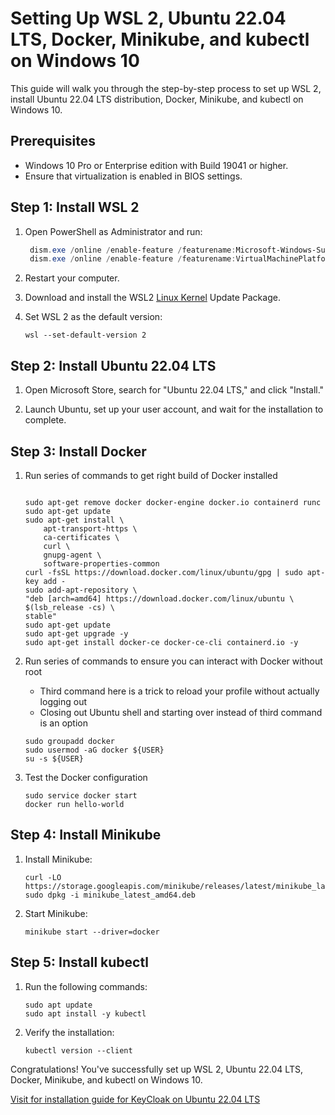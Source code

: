 # Setting Up WSL 2, Ubuntu 22.04 LTS, Docker, Minikube, and kubectl on Windows 10

This guide will walk you through the step-by-step process to set up WSL 2, install Ubuntu 22.04 LTS distribution, Docker, Minikube, and kubectl on Windows 10.

## Prerequisites

- Windows 10 Pro or Enterprise edition with Build 19041 or higher.
- Ensure that virtualization is enabled in BIOS settings.

## Step 1: Install WSL 2

1. Open PowerShell as Administrator and run:
   ```powershell
    dism.exe /online /enable-feature /featurename:Microsoft-Windows-Subsystem-Linux /all /norestart
    dism.exe /online /enable-feature /featurename:VirtualMachinePlatform /all /norestart
    ```
2. Restart your computer.

3. Download and install the WSL2 [Linux Kernel](https://wslstorestorage.blob.core.windows.net/wslblob/wsl_update_x64.msi) Update Package.

4. Set WSL 2 as the default version:
    
    ```
    wsl --set-default-version 2
    ```

## Step 2: Install Ubuntu 22.04 LTS

1. Open Microsoft Store, search for "Ubuntu 22.04 LTS," and click "Install."

2. Launch Ubuntu, set up your user account, and wait for the installation to complete.

## Step 3: Install Docker

1. Run series of commands to get right build of Docker installed
    
    ```Removes the old crap, gets the dependencies right, adds Docker key, adds Docker repo, installs the new hotness
    
    sudo apt-get remove docker docker-engine docker.io containerd runc
    sudo apt-get update
    sudo apt-get install \
        apt-transport-https \
        ca-certificates \
        curl \
        gnupg-agent \
        software-properties-common
    curl -fsSL https://download.docker.com/linux/ubuntu/gpg | sudo apt-key add -
    sudo add-apt-repository \
    "deb [arch=amd64] https://download.docker.com/linux/ubuntu \
    $(lsb_release -cs) \
    stable"
    sudo apt-get update
    sudo apt-get upgrade -y
    sudo apt-get install docker-ce docker-ce-cli containerd.io -y
    ```
2. Run series of commands to ensure you can interact with Docker without root

    - Third command here is a trick to reload your profile without actually logging out
    - Closing out Ubuntu shell and starting over instead of third command is an option

    ```
    sudo groupadd docker
    sudo usermod -aG docker ${USER}
    su -s ${USER}
    ```

3. Test the Docker configuration

    ```
    sudo service docker start
    docker run hello-world
    ```

## Step 4: Install Minikube

1. Install Minikube:

    ```
    curl -LO https://storage.googleapis.com/minikube/releases/latest/minikube_latest_amd64.deb
    sudo dpkg -i minikube_latest_amd64.deb
    ```

2. Start Minikube:

    ```
    minikube start --driver=docker
    ```

## Step 5: Install kubectl
    
1.  Run the following commands:

    ```
    sudo apt update
    sudo apt install -y kubectl
    ```

2. Verify the installation:

    ```
    kubectl version --client
    ```

Congratulations! You've successfully set up WSL 2, Ubuntu 22.04 LTS, Docker, Minikube, and kubectl on Windows 10.


[Visit for installation guide for KeyCloak on Ubuntu 22.04 LTS](keycloak/install-guide.md)